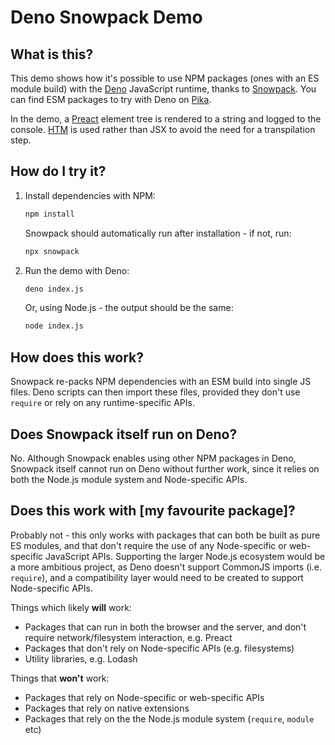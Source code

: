 # Deno Snowpack Demo

## What is this?

This demo shows how it's possible to use NPM packages (ones with an ES module build) with the [Deno](https://deno.land/) JavaScript runtime, thanks to [Snowpack](https://www.snowpack.dev/). You can find ESM packages to try with Deno on [Pika](https://www.pika.dev/).

In the demo, a [Preact](https://preactjs.com/) element tree is rendered to a string and logged to the console. [HTM](https://github.com/developit/htm) is used rather than JSX to avoid the need for a transpilation step.

## How do I try it?

1. Install dependencies with NPM:

   ```sh
   npm install
   ```

   Snowpack should automatically run after installation - if not, run:

   ```sh
   npx snowpack
   ```

2. Run the demo with Deno:

   ```sh
   deno index.js
   ```

   Or, using Node.js - the output should be the same:

   ```sh
   node index.js
   ```

## How does this work?

Snowpack re-packs NPM dependencies with an ESM build into single JS files. Deno scripts can then import these files, provided they don't use `require` or rely on any runtime-specific APIs.

## Does Snowpack itself run on Deno?

No. Although Snowpack enables using other NPM packages in Deno, Snowpack itself cannot run on Deno without further work, since it relies on both the Node.js module system and Node-specific APIs.

## Does this work with [my favourite package]?

Probably not - this only works with packages that can both be built as pure ES modules, and that don't require the use of any Node-specific or web-specific JavaScript APIs. Supporting the larger Node.js ecosystem would be a more ambitious project, as Deno doesn't support CommonJS imports (i.e. `require`), and a compatibility layer would need to be created to support Node-specific APIs.

Things which likely **will** work:

- Packages that can run in both the browser and the server, and don't require network/filesystem interaction, e.g. Preact
- Packages that don't rely on Node-specific APIs (e.g. filesystems)
- Utility libraries, e.g. Lodash

Things that **won't** work:

- Packages that rely on Node-specific or web-specific APIs
- Packages that rely on native extensions
- Packages that rely on the the Node.js module system (`require`, `module` etc)
